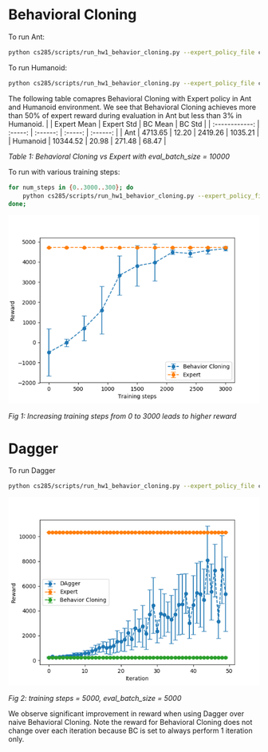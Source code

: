 # Behavioral Cloning

To run Ant:
```bash
python cs285/scripts/run_hw1_behavior_cloning.py --expert_policy_file cs285/policies/experts/Ant.pkl --env_name Ant-v2 --exp_name test_bc_ant --n_iter 1 --expert_data cs285/expert_data/expert_data_Ant-v2.pkl --eval_batch_size 10000 --video_log_freq -1
```
To run Humanoid:
```bash
python cs285/scripts/run_hw1_behavior_cloning.py --expert_policy_file cs285/policies/experts/Humanoid.pkl --env_name Humanoid-v2 --exp_name test_bc_humanoid --n_iter 1 --expert_data cs285/expert_data/expert_data_Humanoid-v2.pkl --eval_batch_size 10000 --video_log_freq -1
```

The following table comapres Behavioral Cloning with Expert policy in Ant and Humanoid environment. We see that Behavioral Cloning achieves more than 50% of expert reward during evaluation in Ant but less than 3% in Humanoid.
|                |   Expert Mean   | Expert Std |   BC Mean   | BC Std |
| :------------: | :-----: | :------: | :-----: | :------: |
|  Ant   | 4713.65 | 12.20 | 2419.26 | 1035.21 |
| Humanoid | 10344.52 |  20.98  | 271.48 | 68.47 |

*Table 1: Behavioral Cloning vs Expert with eval_batch_size = 10000*

To run with various training steps:
```bash
for num_steps in {0..3000..300}; do
	python cs285/scripts/run_hw1_behavior_cloning.py --expert_policy_file cs285/policies/experts/Ant.pkl --env_name Ant-v2 --exp_name test_bc_ant --n_iter 1 --expert_data cs285/expert_data/expert_data_Ant-v2.pkl --num_agent_train_steps_per_iter ${num_steps} --eval_batch_size 10000 --video_log_freq -1;
done;
```
![bc](1.png)

*Fig 1: Increasing training steps from 0 to 3000 leads to higher reward*

# Dagger
To run Dagger
```bash
python cs285/scripts/run_hw1_behavior_cloning.py --expert_policy_file cs285/policies/experts/Humanoid.pkl --env_name Humanoid-v2 --exp_name test_bc_humanoid --n_iter 50 --do_dagger --expert_data cs285/expert_data/expert_data_Humanoid-v2.pkl --num_agent_train_steps_per_iter 5000 --eval_batch_size 5000 --video_log_freq -1 --use_gpu
```
![dagger](2.png)

*Fig 2: training steps = 5000, eval_batch_size = 5000*

We observe significant improvement in reward when using Dagger over naive Behavioral Cloning. Note the reward for Behavioral Cloning does not change over each iteration because BC is set to always perform 1 iteration only.

